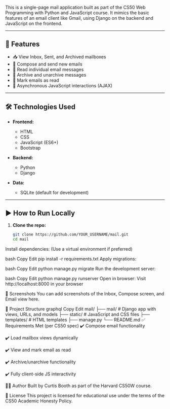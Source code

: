 This is a single-page mail application built as part of the CS50 Web Programming with Python and JavaScript course. It mimics the basic features of an email client like Gmail, using Django on the backend and JavaScript on the frontend.

---

## 🚀 Features

- 📥 View Inbox, Sent, and Archived mailboxes
- 📝 Compose and send new emails
- 📨 Read individual email messages
- 📂 Archive and unarchive messages
- 🔄 Mark emails as read
- 📡 Asynchronous JavaScript interactions (AJAX)

---

## 🛠 Technologies Used

- **Frontend:**
  - HTML
  - CSS
  - JavaScript (ES6+)
  - Bootstrap

- **Backend:**
  - Python
  - Django

- **Data:**
  - SQLite (default for development)

---

## ▶️ How to Run Locally

1. **Clone the repo:**
   ```bash
   git clone https://github.com/YOUR_USERNAME/mail.git
   cd mail
Install dependencies:
(Use a virtual environment if preferred)

bash
Copy
Edit
pip install -r requirements.txt
Apply migrations:

bash
Copy
Edit
python manage.py migrate
Run the development server:

bash
Copy
Edit
python manage.py runserver
Open in browser:
Visit http://localhost:8000 in your browser

📸 Screenshots
You can add screenshots of the Inbox, Compose screen, and Email view here.

📁 Project Structure
graphql
Copy
Edit
mail/
├── mail/             # Django app with views, URLs, and models
├── static/           # JavaScript and CSS files
├── templates/        # HTML templates
├── manage.py
└── README.md
✅ Requirements Met (per CS50 spec)
✔️ Compose email functionality

✔️ Load mailbox views dynamically

✔️ View and mark email as read

✔️ Archive/unarchive functionality

✔️ Fully client-side JS interactivity

🙋‍♂️ Author
Built by Curtis Booth as part of the Harvard CS50W course.


📜 License
This project is licensed for educational use under the terms of the CS50 Academic Honesty Policy.



 
 
